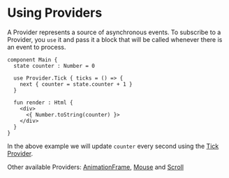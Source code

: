 # Using Providers

A Provider represents a source of asynchronous events. To subscribe to a Provider, you `use` it and pass it a block that will be called whenever there is an event to process.

```text
component Main {
  state counter : Number = 0

  use Provider.Tick { ticks = () => {
    next { counter = state.counter + 1 } 
  }

  fun render : Html {
    <div>
      <{ Number.toString(counter) }>
    </div>
  }
}
```

In the above example we will update `counter` every second using the [Tick Provider](https://github.com/mint-lang/mint-core/blob/master/source/Provider/Tick.mint).

Other available Providers: [AnimationFrame](https://github.com/mint-lang/mint-core/blob/master/source/Provider/AnimationFrame.mint), [Mouse](https://github.com/mint-lang/mint-core/blob/master/source/Provider/Mouse.mint) and [Scroll](https://github.com/mint-lang/mint-core/blob/master/source/Provider/Scroll.mint)


